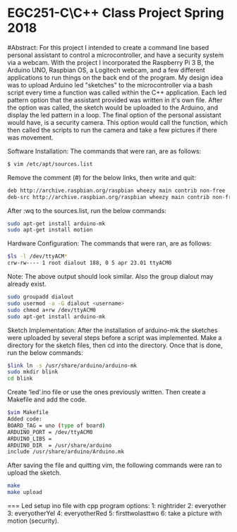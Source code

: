 # EGC251-C\C++ Class Project Spring 2018

#Abstract:
For this project I intended to create a command line based personal assistant to control a microcontroller, and have a security system via a webcam. With the project I incorporated the Raspberry Pi 3 B, the Arduino UNO, Raspbian OS, a Logitech webcam, and a few different applications to run things on the back end of the program. My design idea was to upload Arduino led "sketches" to the microcontroller via a bash script every time a function was called within the C++ application. Each led pattern option that the assistant provided was written in it's own file. After the option was called, the sketch would be uploaded to the Arduino, and display the led pattern in a loop. The final option of the personal assistant would have, is a security camera. This option would call the function, which then called the scripts to run the camera and take a few pictures if there was movement.

Software Installation:
			The commands that were ran, are as follows:
```bash
$ vim /etc/apt/sources.list
```
Remove the comment (#) for the below links, then write and quit:
```bash
deb http://archive.raspbian.org/raspbian wheezy main contrib non-free
deb-src http://archive.raspbian.org/raspbian wheezy main contrib non-free
```
After :wq to the sources.list, run the below commands:
```bash
sudo apt-get install arduino-mk
sudo apt-get install motion
```
Hardware Configuration: 
The commands that were ran, are as follows:
```bash
$ls -l /dev/ttyACM*
crw-rw---- 1 root dialout 188, 0 5 apr 23.01 ttyACM0 
```
Note: The above output should look similar. Also the group dialout may already exist. 
```bash
sudo groupadd dialout 				       
sudo usermod -a -G dialout <username> 
sudo chmod a+rw /dev/ttyACM0
sudo apt-get install arduino-mk
```
Sketch Implementation:
After the installation of arduino-mk the sketches were uploaded by several steps before a script was implemented. Make a directory for the sketch files, then cd into the directory. Once that is done, run the below commands:
```bash
$link ln -s /usr/share/arduino/arduino-mk
sudo mkdir blink
cd blink
```
Create ‘led’.ino file or use the ones previously written. Then create a Makefile and add the code.
```bash
$vim Makefile
Added code:
BOARD_TAG = uno (type of board)
ARDUINO_PORT = /dev/ttyACM0
ARDUINO_LIBS = 
ARDUINO_DIR  = /usr/share/arduino
include /usr/share/arduino/Arduino.mk
```
After saving the file and quitting vim, the following commands were ran to upload the sketch.
```bash
make
make upload
```
===
Led setup ino file with cpp program options:
1: nightrider
2: everyother
3: everyotherYel
4: everyotherRed
5: firsttwolasttwo
6: take a picture with motion (security).
